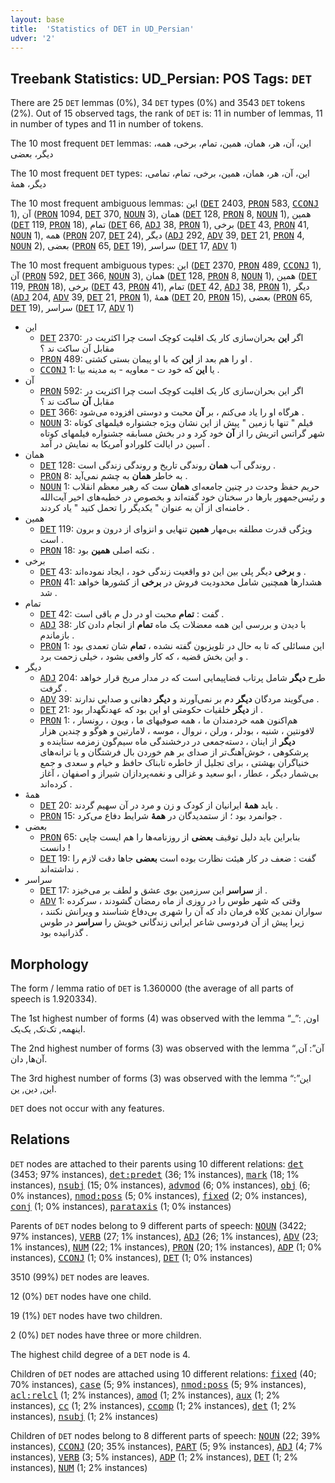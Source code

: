 ```yaml
---
layout: base
title:  'Statistics of DET in UD_Persian'
udver: '2'
---
```


## Treebank Statistics: UD_Persian: POS Tags: `DET`

There are 25 `DET` lemmas (0%), 34 `DET` types (0%) and 3543 `DET` tokens (2%).
Out of 15 observed tags, the rank of `DET` is: 11 in number of lemmas, 11 in number of types and 11 in number of tokens.

The 10 most frequent `DET` lemmas: این، آن، هر، همان، همین، تمام، برخی، همه، دیگر، بعضی

The 10 most frequent `DET` types:  این، آن، هر، همان، همین، برخی، تمام، تمامی، دیگر، همهٔ

The 10 most frequent ambiguous lemmas: این (<tt><a href="fa-pos-DET.html">DET</a></tt> 2403, <tt><a href="fa-pos-PRON.html">PRON</a></tt> 583, <tt><a href="fa-pos-CCONJ.html">CCONJ</a></tt> 1), آن (<tt><a href="fa-pos-PRON.html">PRON</a></tt> 1094, <tt><a href="fa-pos-DET.html">DET</a></tt> 370, <tt><a href="fa-pos-NOUN.html">NOUN</a></tt> 3), همان (<tt><a href="fa-pos-DET.html">DET</a></tt> 128, <tt><a href="fa-pos-PRON.html">PRON</a></tt> 8, <tt><a href="fa-pos-NOUN.html">NOUN</a></tt> 1), همین (<tt><a href="fa-pos-DET.html">DET</a></tt> 119, <tt><a href="fa-pos-PRON.html">PRON</a></tt> 18), تمام (<tt><a href="fa-pos-DET.html">DET</a></tt> 66, <tt><a href="fa-pos-ADJ.html">ADJ</a></tt> 38, <tt><a href="fa-pos-PRON.html">PRON</a></tt> 1), برخی (<tt><a href="fa-pos-DET.html">DET</a></tt> 43, <tt><a href="fa-pos-PRON.html">PRON</a></tt> 41, <tt><a href="fa-pos-NOUN.html">NOUN</a></tt> 1), همه (<tt><a href="fa-pos-PRON.html">PRON</a></tt> 207, <tt><a href="fa-pos-DET.html">DET</a></tt> 24), دیگر (<tt><a href="fa-pos-ADJ.html">ADJ</a></tt> 292, <tt><a href="fa-pos-ADV.html">ADV</a></tt> 39, <tt><a href="fa-pos-DET.html">DET</a></tt> 21, <tt><a href="fa-pos-PRON.html">PRON</a></tt> 4, <tt><a href="fa-pos-NOUN.html">NOUN</a></tt> 2), بعضی (<tt><a href="fa-pos-PRON.html">PRON</a></tt> 65, <tt><a href="fa-pos-DET.html">DET</a></tt> 19), سراسر (<tt><a href="fa-pos-DET.html">DET</a></tt> 17, <tt><a href="fa-pos-ADV.html">ADV</a></tt> 1)

The 10 most frequent ambiguous types:  این (<tt><a href="fa-pos-DET.html">DET</a></tt> 2370, <tt><a href="fa-pos-PRON.html">PRON</a></tt> 489, <tt><a href="fa-pos-CCONJ.html">CCONJ</a></tt> 1), آن (<tt><a href="fa-pos-PRON.html">PRON</a></tt> 592, <tt><a href="fa-pos-DET.html">DET</a></tt> 366, <tt><a href="fa-pos-NOUN.html">NOUN</a></tt> 3), همان (<tt><a href="fa-pos-DET.html">DET</a></tt> 128, <tt><a href="fa-pos-PRON.html">PRON</a></tt> 8, <tt><a href="fa-pos-NOUN.html">NOUN</a></tt> 1), همین (<tt><a href="fa-pos-DET.html">DET</a></tt> 119, <tt><a href="fa-pos-PRON.html">PRON</a></tt> 18), برخی (<tt><a href="fa-pos-DET.html">DET</a></tt> 43, <tt><a href="fa-pos-PRON.html">PRON</a></tt> 41), تمام (<tt><a href="fa-pos-DET.html">DET</a></tt> 42, <tt><a href="fa-pos-ADJ.html">ADJ</a></tt> 38, <tt><a href="fa-pos-PRON.html">PRON</a></tt> 1), دیگر (<tt><a href="fa-pos-ADJ.html">ADJ</a></tt> 204, <tt><a href="fa-pos-ADV.html">ADV</a></tt> 39, <tt><a href="fa-pos-DET.html">DET</a></tt> 21, <tt><a href="fa-pos-PRON.html">PRON</a></tt> 1), همهٔ (<tt><a href="fa-pos-DET.html">DET</a></tt> 20, <tt><a href="fa-pos-PRON.html">PRON</a></tt> 15), بعضی (<tt><a href="fa-pos-PRON.html">PRON</a></tt> 65, <tt><a href="fa-pos-DET.html">DET</a></tt> 19), سراسر (<tt><a href="fa-pos-DET.html">DET</a></tt> 17, <tt><a href="fa-pos-ADV.html">ADV</a></tt> 1)


* این
  * <tt><a href="fa-pos-DET.html">DET</a></tt> 2370: اگر <b>این</b> بحران‌سازی کار یک اقلیت کوچک است چرا اکثریت در مقابل آن ساکت ند ؟
  * <tt><a href="fa-pos-PRON.html">PRON</a></tt> 489: او را هم بعد از <b>این</b> که با او پیمان بستی کشتی .
  * <tt><a href="fa-pos-CCONJ.html">CCONJ</a></tt> 1: یا <b>این</b> که خود ت - معاویه - به مدینه بیا .
* آن
  * <tt><a href="fa-pos-PRON.html">PRON</a></tt> 592: اگر این بحران‌سازی کار یک اقلیت کوچک است چرا اکثریت در مقابل <b>آن</b> ساکت ند ؟
  * <tt><a href="fa-pos-DET.html">DET</a></tt> 366: هرگاه او را یاد می‌کنم ، بر <b>آن</b> محبت و دوستی افزوده می‌شود .
  * <tt><a href="fa-pos-NOUN.html">NOUN</a></tt> 3: فیلم " تنها با زمین " پیش از این نشان ویژه جشنواره فیلمهای کوتاه شهر گراتس اتریش را از <b>آن</b> خود کرد و در بخش مسابقه جشنواره فیلمهای کوتاه آسپن در ایالت کلورادو آمریکا به نمایش در آمد .
* همان
  * <tt><a href="fa-pos-DET.html">DET</a></tt> 128: روندگی آب <b>همان</b> روندگی تاریخ و روندگی زندگی است .
  * <tt><a href="fa-pos-PRON.html">PRON</a></tt> 8: به خاطر <b>همان</b> به چشم نمی‌آید .
  * <tt><a href="fa-pos-NOUN.html">NOUN</a></tt> 1: حریم حفظ وحدت در چنین جامعه‌ای <b>همان</b> ست که رهبر معظم انقلاب و رئیس‌جمهور بارها در سخنان خود گفته‌اند و بخصوص در خطبه‌های اخیر آیت‌الله خامنه‌ای از آن به عنوان " یکدیگر را تحمل کنید " یاد کردند .
* همین
  * <tt><a href="fa-pos-DET.html">DET</a></tt> 119: ویژگی قدرت مطلقه بی‌مهار <b>همین</b> تنهایی و انزوای از درون و برون است .
  * <tt><a href="fa-pos-PRON.html">PRON</a></tt> 18: نکته اصلی <b>همین</b> بود .
* برخی
  * <tt><a href="fa-pos-DET.html">DET</a></tt> 43: و <b>برخی</b> دیگر پلی بین این دو واقعیت زندگی خود ، ایجاد نموده‌اند .
  * <tt><a href="fa-pos-PRON.html">PRON</a></tt> 41: هشدارها همچنین شامل محدودیت فروش در <b>برخی</b> از کشورها خواهد شد .
* تمام
  * <tt><a href="fa-pos-DET.html">DET</a></tt> 42: گفت : <b>تمام</b> محبت او در دل م باقی است .
  * <tt><a href="fa-pos-ADJ.html">ADJ</a></tt> 38: با دیدن و بررسی این همه معضلات یک ماه <b>تمام</b> از انجام دادن کار باز‌ماندم .
  * <tt><a href="fa-pos-PRON.html">PRON</a></tt> 1: این مسائلی که تا به حال در تلویزیون گفته نشده ، <b>تمام</b> شان تعمدی بود و این بخش قضیه ، که کار واقعی بشود ، خیلی زحمت برد .
* دیگر
  * <tt><a href="fa-pos-ADJ.html">ADJ</a></tt> 204: طرح <b>دیگر</b> شامل پرتاب فضاپیمایی است که در مدار مریخ قرار خواهد گرفت .
  * <tt><a href="fa-pos-ADV.html">ADV</a></tt> 39: می‌گویند مردگان <b>دیگر</b> دم بر نمی‌آورند و <b>دیگر</b> دهانی و صدایی ندارند .
  * <tt><a href="fa-pos-DET.html">DET</a></tt> 21: از <b>دیگر</b> خلقیات حکومتی او این بود که عهد‌نگهدار بود .
  * <tt><a href="fa-pos-PRON.html">PRON</a></tt> 1: هم‌اکنون همه خردمندان ما ، همه صوفیهای ما ، ویون ، رونسار ، لافونتین ، شنیه ، بودلر ، ورلن ، نروال ، موسه ، لامارتین و هوگو و چندین هزار <b>دیگر</b> از اینان ، دسته‌جمعی در درخشندگی ماه سیم‌گون زمزمه ستاینده و پرشکوهی ، خوش‌آهنگ‌تر از صدای بر هم خوردن بال فرشتگان و یا ترانه‌های خنیاگران بهشتی ، برای تجلیل از خاطره تابناک حافظ و خیام و سعدی و جمع بی‌شمار دیگر ، عطار ، ابو سعید و غزالی و نغمه‌پردازان شیراز و اصفهان ، آغاز کرده‌اند .
* همهٔ
  * <tt><a href="fa-pos-DET.html">DET</a></tt> 20: باید <b>همهٔ</b> ایرانیان از کودک و زن و مرد در آن سهیم گردند .
  * <tt><a href="fa-pos-PRON.html">PRON</a></tt> 15: جوانمرد بود ؛ از ستمدیدگان در <b>همهٔ</b> شرایط دفاع می‌کرد .
* بعضی
  * <tt><a href="fa-pos-PRON.html">PRON</a></tt> 65: بنابراین باید دلیل توقیف <b>بعضی</b> از روزنامه‌ها را هم ایست چاپی دانست !
  * <tt><a href="fa-pos-DET.html">DET</a></tt> 19: گفت : ضعف در کار هیئت نظارت بوده است <b>بعضی</b> جاها دقت لازم را نداشته‌اند .
* سراسر
  * <tt><a href="fa-pos-DET.html">DET</a></tt> 17: از <b>سراسر</b> این سرزمین بوی عشق و لطف بر می‌خیزد .
  * <tt><a href="fa-pos-ADV.html">ADV</a></tt> 1: وقتی که شهر طوس را در روزی از ماه رمضان گشودند ، سرکرده سواران نمدین کلاه فرمان داد که آن را شهری بی‌دفاع شناسند و ویرانش نکنند ، زیرا پیش از آن فردوسی شاعر ایرانی زندگانی خویش را <b>سراسر</b> در طوس گذرانیده بود .

## Morphology

The form / lemma ratio of `DET` is 1.360000 (the average of all parts of speech is 1.920334).

The 1st highest number of forms (4) was observed with the lemma “_”: اون, اینهمه, تک‌تک, یک‌یک.

The 2nd highest number of forms (3) was observed with the lemma “آن”: آن, آن‌ها, دان.

The 3rd highest number of forms (3) was observed with the lemma “این”: این, دین, ین.

`DET` does not occur with any features.


## Relations

`DET` nodes are attached to their parents using 10 different relations: <tt><a href="fa-dep-det.html">det</a></tt> (3453; 97% instances), <tt><a href="fa-dep-det-predet.html">det:predet</a></tt> (36; 1% instances), <tt><a href="fa-dep-mark.html">mark</a></tt> (18; 1% instances), <tt><a href="fa-dep-nsubj.html">nsubj</a></tt> (15; 0% instances), <tt><a href="fa-dep-advmod.html">advmod</a></tt> (6; 0% instances), <tt><a href="fa-dep-obj.html">obj</a></tt> (6; 0% instances), <tt><a href="fa-dep-nmod-poss.html">nmod:poss</a></tt> (5; 0% instances), <tt><a href="fa-dep-fixed.html">fixed</a></tt> (2; 0% instances), <tt><a href="fa-dep-conj.html">conj</a></tt> (1; 0% instances), <tt><a href="fa-dep-parataxis.html">parataxis</a></tt> (1; 0% instances)

Parents of `DET` nodes belong to 9 different parts of speech: <tt><a href="fa-pos-NOUN.html">NOUN</a></tt> (3422; 97% instances), <tt><a href="fa-pos-VERB.html">VERB</a></tt> (27; 1% instances), <tt><a href="fa-pos-ADJ.html">ADJ</a></tt> (26; 1% instances), <tt><a href="fa-pos-ADV.html">ADV</a></tt> (23; 1% instances), <tt><a href="fa-pos-NUM.html">NUM</a></tt> (22; 1% instances), <tt><a href="fa-pos-PRON.html">PRON</a></tt> (20; 1% instances), <tt><a href="fa-pos-ADP.html">ADP</a></tt> (1; 0% instances), <tt><a href="fa-pos-CCONJ.html">CCONJ</a></tt> (1; 0% instances), <tt><a href="fa-pos-DET.html">DET</a></tt> (1; 0% instances)

3510 (99%) `DET` nodes are leaves.

12 (0%) `DET` nodes have one child.

19 (1%) `DET` nodes have two children.

2 (0%) `DET` nodes have three or more children.

The highest child degree of a `DET` node is 4.

Children of `DET` nodes are attached using 10 different relations: <tt><a href="fa-dep-fixed.html">fixed</a></tt> (40; 70% instances), <tt><a href="fa-dep-case.html">case</a></tt> (5; 9% instances), <tt><a href="fa-dep-nmod-poss.html">nmod:poss</a></tt> (5; 9% instances), <tt><a href="fa-dep-acl-relcl.html">acl:relcl</a></tt> (1; 2% instances), <tt><a href="fa-dep-amod.html">amod</a></tt> (1; 2% instances), <tt><a href="fa-dep-aux.html">aux</a></tt> (1; 2% instances), <tt><a href="fa-dep-cc.html">cc</a></tt> (1; 2% instances), <tt><a href="fa-dep-ccomp.html">ccomp</a></tt> (1; 2% instances), <tt><a href="fa-dep-det.html">det</a></tt> (1; 2% instances), <tt><a href="fa-dep-nsubj.html">nsubj</a></tt> (1; 2% instances)

Children of `DET` nodes belong to 8 different parts of speech: <tt><a href="fa-pos-NOUN.html">NOUN</a></tt> (22; 39% instances), <tt><a href="fa-pos-CCONJ.html">CCONJ</a></tt> (20; 35% instances), <tt><a href="fa-pos-PART.html">PART</a></tt> (5; 9% instances), <tt><a href="fa-pos-ADJ.html">ADJ</a></tt> (4; 7% instances), <tt><a href="fa-pos-VERB.html">VERB</a></tt> (3; 5% instances), <tt><a href="fa-pos-ADP.html">ADP</a></tt> (1; 2% instances), <tt><a href="fa-pos-DET.html">DET</a></tt> (1; 2% instances), <tt><a href="fa-pos-NUM.html">NUM</a></tt> (1; 2% instances)

